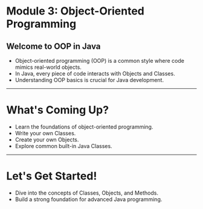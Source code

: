 # Module 3: Object-Oriented Programming

## Welcome to OOP in Java

-   Object-oriented programming (OOP) is a common style where code mimics real-world objects.
-   In Java, every piece of code interacts with Objects and Classes.
-   Understanding OOP basics is crucial for Java development.

---

# What's Coming Up?

-   Learn the foundations of object-oriented programming.
-   Write your own Classes.
-   Create your own Objects.
-   Explore common built-in Java Classes.

---

# Let's Get Started!

-   Dive into the concepts of Classes, Objects, and Methods.
-   Build a strong foundation for advanced Java programming.
